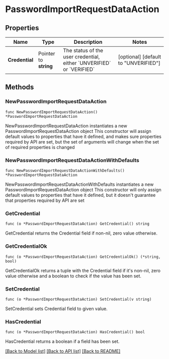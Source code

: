 # PasswordImportRequestDataAction

## Properties

Name | Type | Description | Notes
------------ | ------------- | ------------- | -------------
**Credential** | Pointer to **string** | The status of the user credential, either &#x60;UNVERIFIED&#x60; or &#x60;VERIFIED&#x60; | [optional] [default to "UNVERIFIED"]

## Methods

### NewPasswordImportRequestDataAction

`func NewPasswordImportRequestDataAction() *PasswordImportRequestDataAction`

NewPasswordImportRequestDataAction instantiates a new PasswordImportRequestDataAction object
This constructor will assign default values to properties that have it defined,
and makes sure properties required by API are set, but the set of arguments
will change when the set of required properties is changed

### NewPasswordImportRequestDataActionWithDefaults

`func NewPasswordImportRequestDataActionWithDefaults() *PasswordImportRequestDataAction`

NewPasswordImportRequestDataActionWithDefaults instantiates a new PasswordImportRequestDataAction object
This constructor will only assign default values to properties that have it defined,
but it doesn't guarantee that properties required by API are set

### GetCredential

`func (o *PasswordImportRequestDataAction) GetCredential() string`

GetCredential returns the Credential field if non-nil, zero value otherwise.

### GetCredentialOk

`func (o *PasswordImportRequestDataAction) GetCredentialOk() (*string, bool)`

GetCredentialOk returns a tuple with the Credential field if it's non-nil, zero value otherwise
and a boolean to check if the value has been set.

### SetCredential

`func (o *PasswordImportRequestDataAction) SetCredential(v string)`

SetCredential sets Credential field to given value.

### HasCredential

`func (o *PasswordImportRequestDataAction) HasCredential() bool`

HasCredential returns a boolean if a field has been set.


[[Back to Model list]](../README.md#documentation-for-models) [[Back to API list]](../README.md#documentation-for-api-endpoints) [[Back to README]](../README.md)


